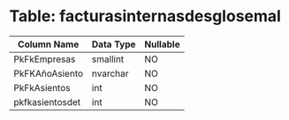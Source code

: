 # Table: facturasinternasdesglosemal

| Column Name | Data Type | Nullable |
|-------------|-----------|----------|
| PkFkEmpresas | smallint | NO |
| PkFKAñoAsiento | nvarchar | NO |
| PkFkAsientos | int | NO |
| pkfkasientosdet | int | NO |
